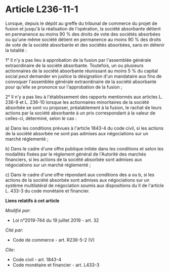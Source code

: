 # Article L236-11-1

Lorsque, depuis le dépôt au greffe du tribunal de commerce du projet de fusion et jusqu'à la réalisation de l'opération, la
société absorbante détient en permanence au moins 90 % des droits de vote des sociétés absorbées ou qu'une même société
détient en permanence au moins 90 % des droits de vote de la société absorbante et des sociétés absorbées, sans en détenir la
totalité :

1° Il n'y a pas lieu à approbation de la fusion par l'assemblée générale extraordinaire de la société absorbante. Toutefois,
un ou plusieurs actionnaires de la société absorbante réunissant au moins 5 % du capital social peut demander en justice la
désignation d'un mandataire aux fins de convoquer l'assemblée générale extraordinaire de la société absorbante pour qu'elle
se prononce sur l'approbation de la fusion ;

2° Il n'y a pas lieu à l'établissement des rapports mentionnés aux articles L. 236-9 et L. 236-10 lorsque les actionnaires
minoritaires de la société absorbée se sont vu proposer, préalablement à la fusion, le rachat de leurs actions par la société
absorbante à un prix correspondant à la valeur de celles-ci, déterminé, selon le cas :

a) Dans les conditions prévues à l'article 1843-4 du code civil, si les actions de la société absorbée ne sont pas admises
aux négociations sur un marché réglementé ;

b) Dans le cadre d'une offre publique initiée dans les conditions et selon les modalités fixées par le règlement général de
l'Autorité des marchés financiers, si les actions de la société absorbée sont admises aux négociations sur un marché
réglementé ;

c) Dans le cadre d'une offre répondant aux conditions des a ou b, si les actions de la société absorbée sont admises aux
négociations sur un système multilatéral de négociation soumis aux dispositions du II de l'article L. 433-3 du code monétaire
et financier.

**Liens relatifs à cet article**

_Modifié par_:

  - Loi n°2019-744 du 19 juillet 2019 - art. 32

_Cité par_:

  - Code de commerce - art. R236-5-2 (V)

_Cite_:

  - Code civil - art. 1843-4
  - Code monétaire et financier - art. L433-3
